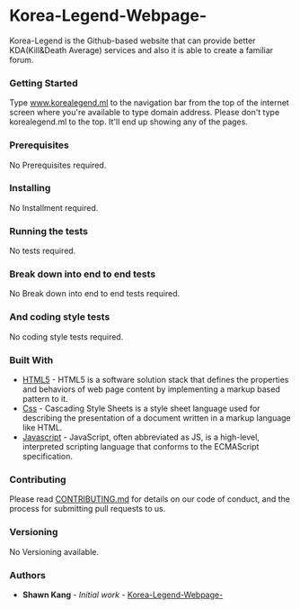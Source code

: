 # Korea-Legend-Webpage-

Korea-Legend is the Github-based website that can provide better KDA(Kill&Death Average) services and also it is able to create a familiar forum.

### Getting Started

Type www.korealegend.ml to the navigation bar from the top of the internet screen where you're available to type domain address. Please don't type korealegend.ml to the top. It'll end up showing any of the pages.

### Prerequisites

No Prerequisites required.

### Installing

No Installment required.

### Running the tests

No tests required.

### Break down into end to end tests

No Break down into end to end tests required.

### And coding style tests

No coding style tests required.

### Built With

* [HTML5](https://www.w3.org/html/) - HTML5 is a software solution stack that defines the properties and behaviors of web page content by implementing a markup based pattern to it.
* [Css](https://www.w3.org/Style/CSS/Overview.en.html) - Cascading Style Sheets is a style sheet language used for describing the presentation of a document written in a markup language like HTML.
* [Javascript](https://www.javascript.com/) - JavaScript, often abbreviated as JS, is a high-level, interpreted scripting language that conforms to the ECMAScript specification.

### Contributing

Please read [CONTRIBUTING.md](https://github.com/Shawn-gitman/Korea-Legend-Webpage-/blob/master/README.md) for details on our code of conduct, and the process for submitting pull requests to us.

### Versioning

No Versioning available.

### Authors

* **Shawn Kang** - *Initial work* - [Korea-Legend-Webpage-](https://github.com/Shawn-gitman)


